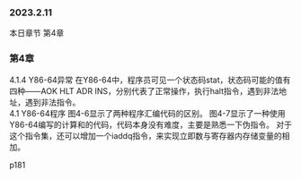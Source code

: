 ### 2023.2.11
本日章节 第4章

### 第4章
4.1.4 Y86-64异常 
在Y86-64中，程序员可见一个状态码stat，状态码可能的值有四种——AOK HLT ADR INS，分别代表了正常操作，执行halt指令，遇到非法地址，遇到非法指令。  
4.1 Y86-64程序 
图4-6显示了两种程序汇编代码的区别。
 图4-7显示了一种使用Y86-64编写的计算和的代码，代码本身没有难度，主要是熟悉一下伪指令。
  对于这个指令集，还可以增加一个iaddq指令，来实现立即数与寄存器内存储变量的相加。



p181

